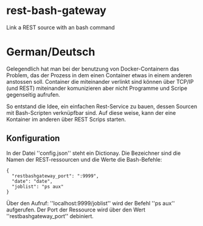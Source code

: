 # rest-bash-gateway #
Link a REST source with an bash command

# German/Deutsch #

Gelegendlich hat man bei der benutzung von Docker-Containern das
Problem, das der Prozess in dem einen Container etwas in einem
anderen anstossen soll. Container die miteinander verlinkt sind
können über TCP/IP (und REST) miteinander komunizieren aber nicht
Programme und Scripe gegenseitig aufrufen.

So entstand die Idee, ein einfachen Rest-Service zu bauen, dessen
Sourcen mit Bash-Scripten verknüpfbar sind. Auf diese weise,
kann der eine Kontainer im anderen über REST Scrips starten.

## Konfiguration ##

In der Datei ''config.json'' steht ein Dictionay. Die Bezeichner sind die
Namen der REST-ressourcen und die Werte die Bash-Befehle:
```
{
  "restbashgateway_port": ":9999",
  "date": "date",
  "joblist": "ps aux"
}
```
Über den Aufruf: ''localhost:9999/joblist'' wird der Befehl ''ps aux''
aufgerufen. Der Port der Ressource wird über den Wert ''restbashgateway_port''
debiniert.
